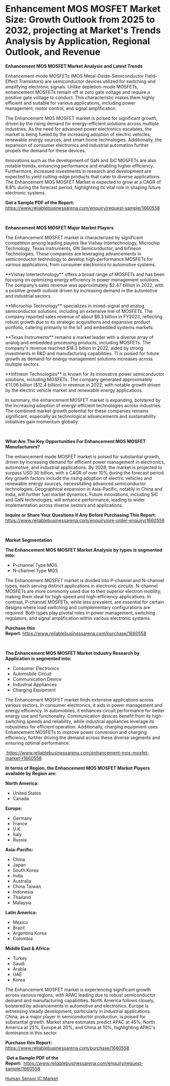 <p><h1>Enhancement MOS MOSFET Market Size: Growth Outlook from 2025 to 2032, projecting at Market's Trends Analysis by Application, Regional Outlook, and Revenue</h1></p><p><strong>Enhancement MOS MOSFET Market Analysis and Latest Trends</strong></p>
<p><p>Enhancement-mode MOSFETs (MOS Metal-Oxide-Semiconductor Field-Effect Transistors) are semiconductor devices utilized for switching and amplifying electronic signals. Unlike depletion-mode MOSFETs, enhancement MOSFETs remain off at zero gate voltage and require a positive gate voltage to conduct. This characteristic makes them highly efficient and suitable for various applications, including power management, motor control, and signal amplification.</p><p>The Enhancement MOS MOSFET market is poised for significant growth, driven by the rising demand for energy-efficient solutions across multiple industries. As the need for advanced power electronics escalates, the market is being fueled by the increasing adoption of electric vehicles, renewable energy sources, and smart home technologies. Additionally, the expansion of consumer electronics and industrial automation further propels the demand for these devices. </p><p>Innovations such as the development of GaN and SiC MOSFETs are also notable trends, enhancing performance and enabling higher efficiency. Furthermore, increased investments in research and development are expected to yield cutting-edge products that cater to diverse applications. The Enhancement MOS MOSFET Market is expected to grow at a CAGR of 6.8% during the forecast period, highlighting its vital role in shaping future electronic systems.</p></p>
<p><strong>Get a Sample PDF of the Report:&nbsp;</strong> <a href="https://www.reliablebusinessarena.com/enquiry/request-sample/1660558?utm_campaign=3251&utm_medium=2&utm_source=Github&utm_content=ia&utm_term=29032025&utm_id=enhancement-mos-mosfet">https://www.reliablebusinessarena.com/enquiry/request-sample/1660558</a></p>
<p>&nbsp;</p>
<p><strong>Enhancement MOS MOSFET Major Market Players</strong></p>
<p><p>The Enhancement MOSFET market is characterized by significant competition among leading players like Vishay Intertechnology, Microchip Technology, Texas Instruments, ON Semiconductor, and Infineon Technologies. These companies are leveraging advancements in semiconductor technology to develop high-performance MOSFETs for various applications, from consumer electronics to automotive systems.</p><p>**Vishay Intertechnology** offers a broad range of MOSFETs and has been focusing on optimizing energy efficiency in power management solutions. The company’s sales revenue was approximately $2.47 billion in 2022, with a positive growth outlook driven by increasing demand in the automotive and industrial sectors.</p><p>**Microchip Technology** specializes in mixed-signal and analog semiconductor solutions, including an extensive line of MOSFETs. The company reported sales revenue of about $6.3 billion in FY2023, reflecting robust growth due to its strategic acquisitions and expansive product portfolio, catering primarily to the IoT and embedded systems markets.</p><p>**Texas Instruments** remains a market leader with a diverse array of analog and embedded processing products, including MOSFETs. The company's revenue reached $18.3 billion in 2022, aided by strong investments in R&D and manufacturing capabilities. TI is poised for future growth as demand for energy management solutions increases across multiple sectors.</p><p>**Infineon Technologies** is known for its innovative power semiconductor solutions, including MOSFETs. The company generated approximately €11.06 billion ($12.4 billion) in revenue in 2022, with notable growth driven by the electric vehicle market and renewable energy applications.</p><p>In summary, the enhancement MOSFET market is expanding, bolstered by the increasing adoption of energy-efficient technologies across industries. The combined market growth potential for these companies remains significant, especially as technological advancements and sustainability initiatives gain momentum globally.</p></p>
<p>&nbsp;</p>
<p><strong>What Are The Key Opportunities For Enhancement MOS MOSFET Manufacturers?</strong></p>
<p><p>The enhancement mode MOSFET market is poised for substantial growth, driven by increasing demand for efficient power management in electronics, automotive, and industrial applications. By 2028, the market is projected to surpass USD 30 billion, with a CAGR of over 10% during the forecast period. Key growth factors include the rising adoption of electric vehicles and renewable energy sources, necessitating advanced semiconductor technologies. Geographical expansion in Asia-Pacific, notably in China and India, will further fuel market dynamics. Future innovations, including SiC and GaN technologies, will enhance performance, leading to wider implementation across diverse sectors and applications.</p></p>
<p><strong>Inquire or Share Your Questions If Any Before Purchasing This Report:</strong> <a href="https://www.reliablebusinessarena.com/enquiry/pre-order-enquiry/1660558?utm_campaign=3251&utm_medium=2&utm_source=Github&utm_content=ia&utm_term=29032025&utm_id=enhancement-mos-mosfet">https://www.reliablebusinessarena.com/enquiry/pre-order-enquiry/1660558</a></p>
<p>&nbsp;</p>
<p><strong>Market Segmentation</strong></p>
<p><strong>The Enhancement MOS MOSFET Market Analysis by types is segmented into:</strong></p>
<p><ul><li>P-channel Type MOS</li><li>N-channel Type MOS</li></ul></p>
<p><p>The Enhancement MOSFET market is divided into P-channel and N-channel types, each serving distinct applications in electronic circuits. N-channel MOSFETs are more commonly used due to their superior electron mobility, making them ideal for high-speed and high-efficiency applications. In contrast, P-channel MOSFETs, while less prevalent, are essential for certain designs where load switching and complementary configurations are required. Both types play pivotal roles in power management, switching regulators, and signal amplification within various electronic systems.</p></p>
<p><strong>Purchase this Report:&nbsp;</strong><a href="https://www.reliablebusinessarena.com/purchase/1660558?utm_campaign=3251&utm_medium=2&utm_source=Github&utm_content=ia&utm_term=29032025&utm_id=enhancement-mos-mosfet">https://www.reliablebusinessarena.com/purchase/1660558</a></p>
<p>&nbsp;</p>
<p><strong>The Enhancement MOS MOSFET Market Industry Research by Application is segmented into:</strong></p>
<p><ul><li>Consumer Electronics</li><li>Automobile Circuit</li><li>Communication Device</li><li>Industrial Appliances</li><li>Charging Equipment</li></ul></p>
<p><p>The Enhancement MOSFET market finds extensive applications across various sectors. In consumer electronics, it aids in power management and energy efficiency. In automobiles, it enhances circuit performance for better energy use and functionality. Communication devices benefit from its high-switching speeds and reliability, while industrial appliances leverage its robustness for efficient operation. Additionally, charging equipment uses Enhancement MOSFETs to improve power conversion and charging efficiency, further driving the demand across these diverse segments and ensuring optimal performance.</p></p>
<p><a href="https://www.reliablebusinessarena.com/enhancement-mos-mosfet-market-r1660558?utm_campaign=3251&utm_medium=2&utm_source=Github&utm_content=ia&utm_term=29032025&utm_id=enhancement-mos-mosfet">&nbsp;https://www.reliablebusinessarena.com/enhancement-mos-mosfet-market-r1660558</a></p>
<p><strong>In terms of Region, the Enhancement MOS MOSFET Market Players available by Region are:</strong></p>
<p>
    <p> <strong> North America: </strong>
        <ul>
            <li>United States</li>
            <li>Canada</li>
        </ul>
        </p> 
    <p> <strong> Europe: </strong>
        <ul>
            <li>Germany</li>
            <li>France</li>
            <li>U.K.</li>
            <li>Italy</li>
            <li>Russia</li>
        </ul>
        </p> 
    <p> <strong> Asia-Pacific: </strong>
        <ul>
            <li>China</li>
            <li>Japan</li>
            <li>South Korea</li>
            <li>India</li>
            <li>Australia</li>
            <li>China Taiwan</li>
            <li>Indonesia</li>
            <li>Thailand</li>
            <li>Malaysia</li>
        </ul>
        </p> 
    <p> <strong> Latin America: </strong>
        <ul>
            <li>Mexico</li>
            <li>Brazil</li>
            <li>Argentina Korea</li>
            <li>Colombia</li>
        </ul>
        </p> 
    <p> <strong> Middle East & Africa: </strong>
        <ul>
            <li>Turkey</li>
            <li>Saudi</li>
            <li>Arabia</li>
            <li>UAE</li>
            <li>Korea</li>
        </ul>
    </p>
    </p>
<p><p>The Enhancement MOSFET market is experiencing significant growth across various regions, with APAC leading due to robust semiconductor demand and manufacturing capabilities. North America follows closely, bolstered by advancements in automotive and electronics. Europe is witnessing steady development, particularly in industrial applications. China, as a major player in semiconductor production, is poised for substantial growth. Market share estimates predict APAC at 45%, North America at 25%, Europe at 20%, and China at 10%, highlighting APAC's dominance in this sector.</p></p>
<p><strong>Purchase this Report: </strong><a href="https://www.reliablebusinessarena.com/purchase/1660558?utm_campaign=3251&utm_medium=2&utm_source=Github&utm_content=ia&utm_term=29032025&utm_id=enhancement-mos-mosfet">https://www.reliablebusinessarena.com/purchase/1660558</a></p>
<p>&nbsp;<strong>Get a Sample PDF of the Report:&nbsp;&nbsp;</strong><a href="https://www.reliablebusinessarena.com/enquiry/request-sample/1660558?utm_campaign=3251&utm_medium=2&utm_source=Github&utm_content=ia&utm_term=29032025&utm_id=enhancement-mos-mosfet">https://www.reliablebusinessarena.com/enquiry/request-sample/1660558</a></p>
<p><strong></strong></p>
<p><p><a href="https://github.com/maseykokosq1/Market-Research-Report-List-1/blob/main/human-sensor-ic-market.md?utm_campaign=3251&utm_medium=2&utm_source=Github&utm_content=ia&utm_term=29032025&utm_id=enhancement-mos-mosfet">Human Sensor IC Market</a></p></p>